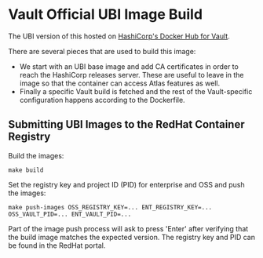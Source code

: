 # Vault Official UBI Image Build

The UBI version of this hosted on [HashiCorp's Docker Hub for Vault](https://hub.docker.com/r/hashicorp/vault/).

There are several pieces that are used to build this image:

* We start with an UBI base image and add CA certificates in order to reach
  the HashiCorp releases server. These are useful to leave in the image so that
  the container can access Atlas features as well.
* Finally a specific Vault build is fetched and the rest of the Vault-specific
  configuration happens according to the Dockerfile.

## Submitting UBI Images to the RedHat Container Registry

Build the images:

    make build

Set the registry key and project ID (PID) for enterprise and OSS and push the images:

    make push-images OSS_REGISTRY_KEY=... ENT_REGISTRY_KEY=... OSS_VAULT_PID=... ENT_VAULT_PID=...

Part of the image push process will ask to press 'Enter' after verifying that
the build image matches the expected version. The registry key and PID can be
found in the RedHat portal.
